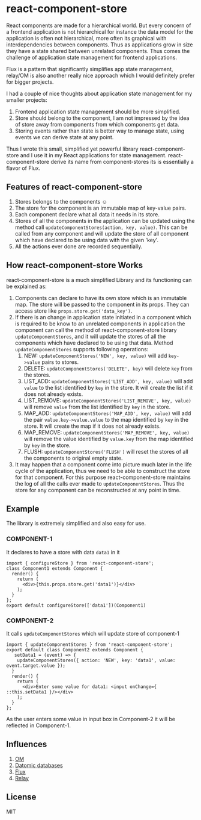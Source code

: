 # react-component-store

React components are made for a hierarchical world. But every concern of a frontend application is not hierarchical for instance the data model for the application is often not hierarchical, more often its graphical with interdependencies between components. Thus as applications grow in size they have a state shared between unrelated components. Thus comes the challenge of application state management for frontend applications.

Flux is a pattern that significantly simplifies app state management, relay/OM is also another really nice approach which I would definitely prefer for bigger projects.

I had a couple of nice thoughts about application state management for my smaller projects:

1. Frontend application state management should be more simplified.
2. Store should belong to the component, I am not impressed by the idea of store away from components from which components get data.
3. Storing events rather than state is better way to manage state, using events we can derive state at any point.

Thus I wrote this small, simplified yet powerful library react-component-store and I use it in my React applications for state management. react-component-store derive its name from component-stores its is essentially a flavor of Flux.

## Features of react-component-store

1. Stores belongs to the components ☺
2. The store for the component is an immutable map of key-value pairs.
3. Each component declare what all data it needs in its store.
4. Stores of all the components in the application can be updated using the method call `updateComponentStores(action, key, value)`. This can be called from any component and will update the store of all component which have declared to be using data with the given 'key'.
5. All the actions ever done are recorded sequentially.

## How react-component-store Works

react-component-store is a much simplified Library and its functioning can be explained as:

1. Components can declare to have its own store which is an immutable map. The store will be passed to the component in its props. They can access store like `props.store.get('data_key')`.
2. If there is an change in application state initiated in a component which is required to be know to an unrelated components in application the component can call the method of react-component-store library `updateComponentStores`, and it will update the stores of all the components which have declared to be using that data.
Method `updateComponentStores` supports following operations:
    1. NEW: `updateComponentStores('NEW', key, value)` will add `key->value` pairs to stores.
    2. DELETE: `updateComponentStores('DELETE', key)` will delete `key` from the stores.
    3. LIST_ADD: `updateComponentStores('LIST_ADD', key, value)` will add `value` to the list identified by `key` in the store. It will create the list if it does not already exists.
    4. LIST_REMOVE: `updateComponentStores('LIST_REMOVE', key, value)` will remove `value` from the list identified by `key` in the store.
    5. MAP_ADD: `updateComponentStores('MAP_ADD', key, value)` will add the pair `value.key->value.value` to the map identified by `key` in the store. It will create the map if it does not already exists.
    6. MAP_REMOVE: `updateComponentStores('MAP_REMOVE', key, value)` will remove the value identified by `value.key` from the map identified by `key` in the store.
    7. FLUSH: `updateComponentStores('FLUSH')` will reset the stores of all the components to original empty state.
3. It may happen that a component come into picture much later in the life cycle of the application, thus we need to be able to construct the store for that component. For this purpose react-component-store maintains the log of all the calls ever made to `updateComponentStores`. Thus the store for any component can be reconstructed at any point in time.

## Example
The library is extremely simplified and also easy for use.

### COMPONENT-1
It declares to have a store with data `data1` in it
```
import { configureStore } from 'react-component-store';
class Component1 extends Component {
  render() {
    return (
      <div>{this.props.store.get('data1')}</div>
    );
  }
};
export default configureStore(['data1'])(Component1)
```
### COMPONENT-2
It calls `updateComponentStores` which will update store of component-1
```
import { updateComponentStores } from 'react-component-store';
export default class Component2 extends Component {
   setData1 = (event) => {
    updateComponentStores({ action: 'NEW', key: 'data1', value: event.target.value });
  }
  render() {
    return (
      <div>Enter some value for data1: <input onChange={ ::this.setData1 }/></div>
    );
  }
};
```
As the user enters some value in input box in Component-2 it will be reflected in Component-1.

## Influences
1. [OM](https://github.com/omcljs/om)
2. [Datomic databases](http://www.datomic.com/about.html)
3. [Flux](https://facebook.github.io/flux/docs/overview.html)
4. [Relay](https://facebook.github.io/relay/)

## License
MIT
